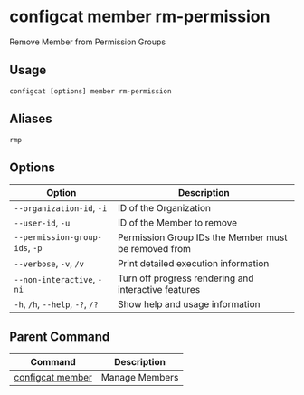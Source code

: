 # configcat member rm-permission
Remove Member from Permission Groups
## Usage
```
configcat [options] member rm-permission
```
## Aliases
`rmp`
## Options
| Option | Description |
| ------ | ----------- |
| `--organization-id`, `-i` | ID of the Organization |
| `--user-id`, `-u` | ID of the Member to remove |
| `--permission-group-ids`, `-p` | Permission Group IDs the Member must be removed from |
| `--verbose`, `-v`, `/v` | Print detailed execution information |
| `--non-interactive`, `-ni` | Turn off progress rendering and interactive features |
| `-h`, `/h`, `--help`, `-?`, `/?` | Show help and usage information |
## Parent Command
| Command | Description |
| ------ | ----------- |
| [configcat member](configcat-member.md) | Manage Members |

